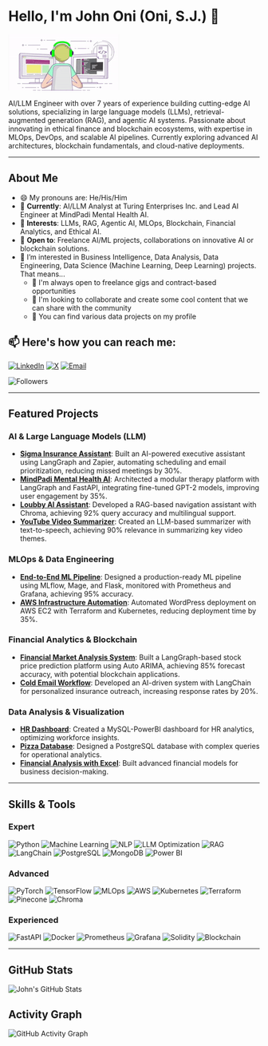 # Hello, I'm John Oni (Oni, S.J.) 👋

![ezgif com-crop (4)](worker.gif)

AI/LLM Engineer with over 7 years of experience building cutting-edge AI solutions, specializing in large language models (LLMs), retrieval-augmented generation (RAG), and agentic AI systems. Passionate about innovating in ethical finance and blockchain ecosystems, with expertise in MLOps, DevOps, and scalable AI pipelines. Currently exploring advanced AI architectures, blockchain fundamentals, and cloud-native deployments.

---

## About Me
- 😄 My pronouns are: He/His/Him
- 🔭 **Currently**: AI/LLM Analyst at Turing Enterprises Inc. and Lead AI Engineer at MindPadi Mental Health AI.
- 👀 **Interests**: LLMs, RAG, Agentic AI, MLOps, Blockchain, Financial Analytics, and Ethical AI.
- 💼 **Open to**: Freelance AI/ML projects, collaborations on innovative AI or blockchain solutions.
- 👀 I’m interested in Business Intelligence, Data Analysis, Data Engineering, Data Science (Machine Learning, Deep Learning) projects. That means...
   - 👯 I'm always open to freelance gigs and contract-based opportunities
   - 💬 I'm looking to collaborate and create some cool content that we can share with the community
   - 🤘 You can find various data projects on my profile

## 📫 Here's how you can reach me: 
[![LinkedIn](https://img.shields.io/badge/-LinkedIn-0A66C2?logo=linkedin&logoColor=white)](https://linkedin.com/in/onisj) 
[![X](https://img.shields.io/badge/-X-1DA1F2?logo=x&logoColor=white)](https://x.com/oni_sj) [![Email](https://img.shields.io/badge/-Email-EA4335?logo=gmail&logoColor=white)](mailto:oni_sj@outlook.com)

![Followers](https://img.shields.io/github/followers/Onisj?label=Follow&style=social)

---

## Featured Projects

### AI & Large Language Models (LLM)
- **[Sigma Insurance Assistant](https://github.com/onisj/sigma-insurance)**: Built an AI-powered executive assistant using LangGraph and Zapier, automating scheduling and email prioritization, reducing missed meetings by 30%.
- **[MindPadi Mental Health AI](https://www.mindpadi.com/)**: Architected a modular therapy platform with LangGraph and FastAPI, integrating fine-tuned GPT-2 models, improving user engagement by 35%.
- **[Loubby AI Assistant](https://github.com/onisj/Loubby-AI_Assistant)**: Developed a RAG-based navigation assistant with Chroma, achieving 92% query accuracy and multilingual support.
- **[YouTube Video Summarizer](https://github.com/onisj/sigmarizer)**: Created an LLM-based summarizer with text-to-speech, achieving 90% relevance in summarizing key video themes.

### MLOps & Data Engineering
- **[End-to-End ML Pipeline](https://github.com/onisj/mlops-pipeline)**: Designed a production-ready ML pipeline using MLflow, Mage, and Flask, monitored with Prometheus and Grafana, achieving 95% accuracy.
- **[AWS Infrastructure Automation](https://github.com/onisj/aws-wordpress)**: Automated WordPress deployment on AWS EC2 with Terraform and Kubernetes, reducing deployment time by 35%.

### Financial Analytics & Blockchain
- **[Financial Market Analysis System](https://github.com/onisj/finance-analyzer)**: Built a LangGraph-based stock price prediction platform using Auto ARIMA, achieving 85% forecast accuracy, with potential blockchain applications.
- **[Cold Email Workflow](https://github.com/onisj/sigma-insurance)**: Developed an AI-driven system with LangChain for personalized insurance outreach, increasing response rates by 20%.

### Data Analysis & Visualization
- **[HR Dashboard](https://github.com/onisj/SQLProjects/tree/main/HR_Dashboard/HR-Dashboard-MySQL-PowerBI)**: Created a MySQL-PowerBI dashboard for HR analytics, optimizing workforce insights.
- **[Pizza Database](https://github.com/onisj/SQLProjects/tree/main/PizzaDB)**: Designed a PostgreSQL database with complex queries for operational analytics.
- **[Financial Analysis with Excel](https://github.com/onisj/ExcelProjects/tree/main/FinancialAnalysis)**: Built advanced financial models for business decision-making.

---

## Skills & Tools

### Expert
![Python](https://img.shields.io/badge/-Python-3776AB?logo=python&logoColor=white) ![Machine Learning](https://img.shields.io/badge/-Machine%20Learning-FF6F00?logo=machine-learning&logoColor=white) ![NLP](https://img.shields.io/badge/-NLP-0288D1?logo=natural-language-processing&logoColor=white) ![LLM Optimization](https://img.shields.io/badge/-LLM%20Optimization-4CAF50?logo=ai&logoColor=white) ![RAG](https://img.shields.io/badge/-RAG-9C27B0?logo=ai&logoColor=white) ![LangChain](https://img.shields.io/badge/-LangChain-673AB7?logo=langchain&logoColor=white) ![PostgreSQL](https://img.shields.io/badge/-PostgreSQL-336791?logo=postgresql&logoColor=white) ![MongoDB](https://img.shields.io/badge/-MongoDB-47A248?logo=mongodb&logoColor=white) ![Power BI](https://img.shields.io/badge/-Power%20BI-F2C811?logo=power-bi&logoColor=black)

### Advanced
![PyTorch](https://img.shields.io/badge/-PyTorch-EE4C2C?logo=pytorch&logoColor=white) ![TensorFlow](https://img.shields.io/badge/-TensorFlow-FF6F00?logo=tensorflow&logoColor=white) ![MLOps](https://img.shields.io/badge/-MLOps-0288D1?logo=mlops&logoColor=white) ![AWS](https://img.shields.io/badge/-AWS-232F3E?logo=amazon-aws&logoColor=white) ![Kubernetes](https://img.shields.io/badge/-Kubernetes-326CE5?logo=kubernetes&logoColor=white) ![Terraform](https://img.shields.io/badge/-Terraform-623CE4?logo=terraform&logoColor=white) ![Pinecone](https://img.shields.io/badge/-Pinecone-00C4B4?logo=pinecone&logoColor=white) ![Chroma](https://img.shields.io/badge/-Chroma-4CAF50?logo=chroma&logoColor=white)

### Experienced
![FastAPI](https://img.shields.io/badge/-FastAPI-009688?logo=fastapi&logoColor=white) ![Docker](https://img.shields.io/badge/-Docker-2496ED?logo=docker&logoColor=white) ![Prometheus](https://img.shields.io/badge/-Prometheus-E6522C?logo=prometheus&logoColor=white) ![Grafana](https://img.shields.io/badge/-Grafana-F46800?logo=grafana&logoColor=white) ![Solidity](https://img.shields.io/badge/-Solidity-363636?logo=solidity&logoColor=white) ![Blockchain](https://img.shields.io/badge/-Blockchain-121D33?logo=blockchain&logoColor=white)

---

## GitHub Stats
![John's GitHub Stats](https://github-readme-stats.vercel.app/api?username=Onisj&show_icons=true&theme=radical)

## Activity Graph
![GitHub Activity Graph](https://github-readme-activity-graph.vercel.app/graph?username=Onisj&theme=react-dark)


